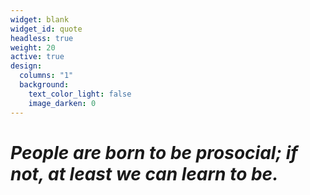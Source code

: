 ```yaml
---
widget: blank
widget_id: quote
headless: true
weight: 20
active: true
design:
  columns: "1"
  background:
    text_color_light: false
    image_darken: 0
---
```

# *People are born to be prosocial; if not, at least we can learn to be.*
